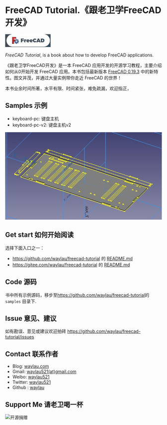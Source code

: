 # FreeCAD Tutorial.《跟老卫学FreeCAD开发》


![](images/freecad-logo.jpg)

*FreeCAD Tutorial*, is a book about how to develop FreeCAD applications.



《跟老卫学FreeCAD开发》是一本 FreeCAD 应用开发的开源学习教程，主要介绍如何从0开始开发 FreeCAD 应用。本书包括最新版本 [FreeCAD 0.19.3](hhttps://wiki.freecad.org/) 中的新特性。图文并茂，并通过大量实例带你走近 FreeCAD 的世界！

本书业余时间所著，水平有限、时间紧张，难免疏漏，欢迎指正，

## Samples 示例

* keyboard-pc: 键盘主机
* keyboard-pc-v2: 键盘主机v2

![](images/keyboard-pc.jpg)






## Get start 如何开始阅读

选择下面入口之一：

* <https://github.com/waylau/freecad-tutorial> 的 [README.md](https://github.com/waylau/freecad-tutorial/blob/master/README.md)
* <https://gitee.com/waylau/freecad-tutorial> 的 [README.md](https://gitee.com/waylau/freecad-tutorial/blob/master/README.md)


## Code 源码

书中所有示例源码，移步至<https://github.com/waylau/freecad-tutorial>的 `samples` 目录下.

## Issue 意见、建议

如有勘误、意见或建议欢迎拍砖 <https://github.com/waylau/freecad-tutorial/issues>

## Contact 联系作者

* Blog: [waylau.com](http://waylau.com)
* Gmail: [waylau521(at)gmail.com](mailto:waylau521@gmail.com)
* Weibo: [waylau521](http://weibo.com/waylau521)
* Twitter: [waylau521](https://twitter.com/waylau521)
* Github : [waylau](https://github.com/waylau)


## Support Me 请老卫喝一杯

![开源捐赠](https://waylau.com/images/showmethemoney-sm.jpg)

